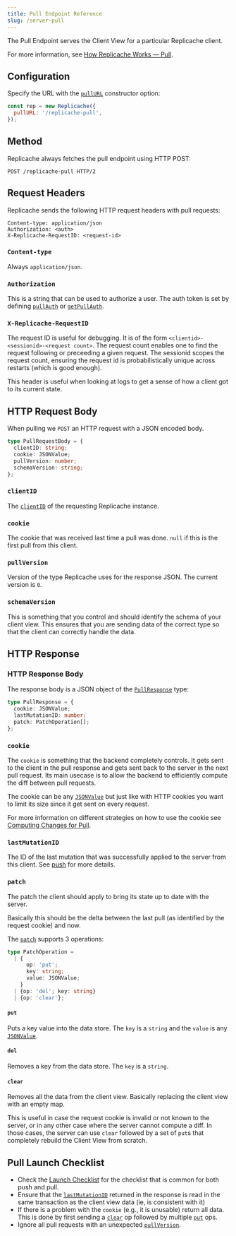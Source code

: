 ```yaml
---
title: Pull Endpoint Reference
slug: /server-pull
---
```


The Pull Endpoint serves the Client View for a particular Replicache client.

For more information, see [How Replicache Works — Pull](how-it-works#%E2%91%A0-pull).

## Configuration

Specify the URL with the [`pullURL`](api/interfaces/replicacheoptions#pullurl) constructor option:

```js
const rep = new Replicache({
  pullURL: '/replicache-pull',
});
```

## Method

Replicache always fetches the pull endpoint using HTTP POST:

```http
POST /replicache-pull HTTP/2
```

## Request Headers

Replicache sends the following HTTP request headers with pull requests:

```http
Content-type: application/json
Authorization: <auth>
X-Replicache-RequestID: <request-id>
```

### `Content-type`

Always `application/json`.

### `Authorization`

This is a string that can be used to authorize a user. The auth token is set
by defining [`pullAuth`](api/interfaces/replicacheoptions#pullauth) or [`getPullAuth`](api/classes/replicache#getpullauth).

### `X-Replicache-RequestID`

The request ID is useful for debugging. It is of the form
`<clientid>-<sessionid>-<request count>`. The request count enables one to find
the request following or preceeding a given request. The sessionid scopes the
request count, ensuring the request id is probabilistically unique across
restarts (which is good enough).

This header is useful when looking at logs to get a sense of how a client got to
its current state.

## HTTP Request Body

When pulling we `POST` an HTTP request with a JSON encoded body.

```ts
type PullRequestBody = {
  clientID: string;
  cookie: JSONValue;
  pullVersion: number;
  schemaVersion: string;
};
```

### `clientID`

The [`clientID`](api/classes/replicache#clientid) of the requesting Replicache instance.

### `cookie`

The cookie that was received last time a pull was done. `null` if this is the first pull from this client.

### `pullVersion`

Version of the type Replicache uses for the response JSON. The current version is `0`.

### `schemaVersion`

This is something that you control and should identify the schema of your client
view. This ensures that you are sending data of the correct type so that the
client can correctly handle the data.

## HTTP Response

### HTTP Response Body

The response body is a JSON object of the [`PullResponse`](api#pullresponse) type:

```ts
type PullResponse = {
  cookie: JSONValue;
  lastMutationID: number;
  patch: PatchOperation[];
};
```

### `cookie`

The `cookie` is something that the backend completely controls. It gets sent to
the client in the pull response and gets sent back to the server in the next
pull request. Its main usecase is to allow the backend to efficiently compute
the diff between pull requests.

The cookie can be any [`JSONValue`](api#jsonvalue) but just like with HTTP cookies
you want to limit its size since it get sent on every request.

For more information on different strategies on how to use the cookie see [Computing Changes for Pull](#TODO).

### `lastMutationID`

The ID of the last mutation that was successfully applied to the server from this client. See [push](#TODO) for more details.

### `patch`

The patch the client should apply to bring its state up to date with the server.

Basically this should be the delta between the last pull (as identified by the request cookie) and now.

The [`patch`](api#patchoperation) supports 3 operations:

```ts
type PatchOperation =
  | {
      op: 'put';
      key: string;
      value: JSONValue;
    }
  | {op: 'del'; key: string}
  | {op: 'clear'};
```

#### `put`

Puts a key value into the data store. The `key` is a `string` and the `value` is
any [`JSONValue`](api#jsonvalue).

#### `del`

Removes a key from the data store. The `key` is a `string`.

#### `clear`

Removes all the data from the client view. Basically replacing the client view
with an empty map.

This is useful in case the request cookie is invalid or not known to the server, or in any other case where the server cannot compute a diff. In those cases, the server can use `clear` followed by a set of `put`s that completely rebuild the Client View from scratch.

## Pull Launch Checklist

- Check the [Launch Checklist](launch-checklist#all-endpoints) for the checklist
  that is common for both push and pull.
- Ensure that the [`lastMutationID`](#lastmutationid-1) returned in the response
  is read in the same transaction as the client view data (ie, is consistent
  with it)
- If there is a problem with the `cookie` (e.g., it is unusable) return all
  data. This is done by first sending a [`clear`](#clear) op followed by
  multiple [`put`](#put) ops.
- Ignore all pull requests with an unexpected
  [`pullVersion`](server-pull#pullversion).
